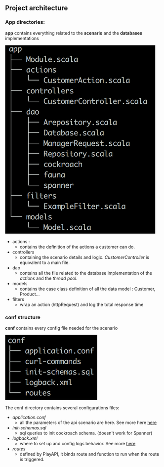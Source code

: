 
Project architecture 
-
 
### App directories:


**app** contains everything related to the **scenario** and the **databases** implementations

![app-structure](../public/images/app-structure-dir.png "app-structure")

* actions :
    * contains the definition of the actions a customer can do.
* controllers
    * containing the scenario details and logic. *CustomerController* is equivalent to a main file.
* dao
    * contains all the file related to the database implementation of the *actions* and the *thread pool*.
* models
    * contains the case class definition of all the data model : Customer, Product...
* filters
    * wrap an action (httpRequest) and log the total response time 


### conf structure

**conf** contains every config file needed for the scenario

![conf-structure](../public/images/conf-structure.png "conf-structure")


The conf directory contains several configurations files:

* *application.conf* 
    * all the parameters of the api scenario are here. See more here [here](database-application-configuration.md)
* *init-schemas.sql* 
    * sql queries to init cockroach schema. (doesn't work for Spanner)
* *logback.xml* 
    * where to set up and config logs behavior. See more [here](https://www.playframework.com/documentation/2.6.x/SettingsLogger)
* *routes* 
    * defined by PlayAPI, it binds route and function to run when the route is triggered.